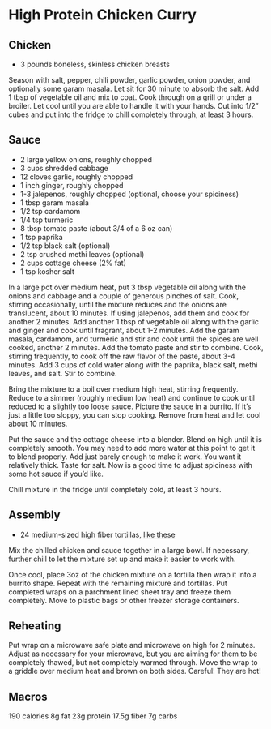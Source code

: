 # High Protein Chicken Curry

## Chicken

* 3 pounds boneless, skinless chicken breasts

Season with salt, pepper, chili powder, garlic powder, onion powder, and optionally some garam masala. 
Let sit for 30 minute to absorb the salt. Add 1 tbsp of vegetable oil and mix to coat. Cook through on a grill 
or under a broiler. Let cool until you are able to handle it with your hands. Cut into 1/2” cubes and put into 
the fridge to chill completely through, at least 3 hours.

## Sauce

* 2 large yellow onions, roughly chopped
* 3 cups shredded cabbage
* 12 cloves garlic, roughly chopped
* 1 inch ginger, roughly chopped
* 1-3 jalepenos, roughly chopped (optional, choose your spiciness)
* 1 tbsp garam masala
* 1/2 tsp cardamom
* 1/4 tsp turmeric
* 8 tbsp tomato paste (about 3/4 of a 6 oz can)
* 1 tsp paprika
* 1/2 tsp black salt (optional)
* 2 tsp crushed methi leaves (optional)
* 2 cups cottage cheese (2% fat)
* 1 tsp kosher salt

In a large pot over medium heat, put 3 tbsp vegetable oil along with the onions and cabbage and a couple of 
generous pinches of salt. Cook, stirring occasionally, until the mixture reduces and the onions are translucent, 
about 10 minutes. If using jalepenos, add them and cook for another 2 minutes. Add another 1 tbsp of vegetable oil 
along with the garlic and ginger and cook until fragrant, about 1-2 minutes. Add the garam masala, cardamom, and 
turmeric and stir and cook until the spices are well cooked, another 2 minutes. Add the tomato paste and stir to 
combine. Cook, stirring frequently, to cook off the raw flavor of the paste, about 3-4 minutes. Add 3 cups of cold 
water along with the paprika, black salt, methi leaves, and salt. Stir to combine.

Bring the mixture to a boil over medium high heat, stirring frequently. Reduce to a simmer (roughly medium low heat) 
and continue to cook until reduced to a slightly too loose sauce. Picture the sauce in a burrito. If it’s just a little 
too sloppy, you can stop cooking. Remove from heat and let cool about 10 minutes.

Put the sauce and the cottage cheese into a blender. Blend on high until it is completely smooth. You may need to add 
more water at this point to get it to blend properly. Add just barely enough to make it work. You want it relatively 
thick. Taste for salt. Now is a good time to adjust spiciness with some hot sauce if you’d like. 

Chill mixture in the fridge until completely cold, at least 3 hours.

## Assembly

* 24 medium-sized high fiber tortillas, [like these](https://www.missionfoods.com/products/carb-balance-soft-taco-flour-tortillas/)

Mix the chilled chicken and sauce together in a large bowl. If necessary, further chill to let the mixture set up and 
make it easier to work with.

Once cool, place 3oz of the chicken mixture on a tortilla then wrap it into a burrito shape. Repeat with the remaining 
mixture and tortillas. Put completed wraps on a parchment lined sheet tray and freeze them completely. Move to plastic 
bags or other freezer storage containers.

## Reheating 

Put wrap on a microwave safe plate and microwave on high for 2 minutes. Adjust as necessary for your microwave, but you 
are aiming for them to be completely thawed, but not completely warmed through. Move the wrap to a griddle over medium 
heat and brown on both sides. Careful! They are hot!

## Macros

190 calories
8g fat
23g protein
17.5g fiber
7g carbs
